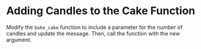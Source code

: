 # Adding Candles to the Cake Function

Modify the `bake_cake` function to include a parameter for the number of candles and update the message. Then, call the function with the new argument.